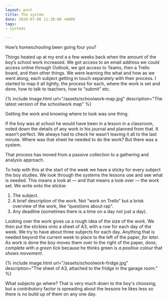 ```yaml
---
layout: post
title: The system
date: 2020-07-06 11:30:00 +0000
tags:
- systems

---
```

How’s homeschooling been going four you?

Things heated up at my end a a few weeks back when the amount of the boy’s school work increased. We got access to an email address we could access online through Outlook, we got access to Teams, then a Trello board, and then other things. We were learning the what and how as we went along, each subject getting in touch separately with their process. I started to map it all lightly, the process for each, where the work is set and done, how to talk to teachers, how to “submit” etc.

{% include image.html url="/assets/schoolwork-map.jpg" description="The latest version of the schoolwork map" %}

Getting the work and knowing where to look was one thing.

If the boy was at school he would have been in a lesson in a classroom, noted down the details of any work in his journal and planned from that. It wasn’t perfect. We always had to check he wasn’t leaving it all to the last minute. Where was that sheet he needed to do the work? But there was a system.

That process has moved from a passive collection to a gathering and analysis approach.

To help with this at the start of the week we have a sticky for every subject the boy studies. We look through the systems the lessons use and see what is needed. This means a look at — and that means a look over — the work set. We write onto the stickie:

1. The subject.
2. A brief description of the work. Not “work on Trello” but a brisk overview of the work, like “questions about rap”.
3. Any deadline (sometimes there is a time on a day not just a day).

Looking over the work gives us a rough idea of the size of the work. We then put the stickies onto a sheet of A3, with a row for each day of the week. We try to have about three subjects for each day. Anything that is needed beyond the current week to place to the left of the paper, _for later_. As work is done the boy moves them over to the right of the paper, _done_, complete with _a green tick_ because he thinks green is _a positive colour_ that _shows movement_.

{% include image.html url="/assets/schoolwork-fridge.jpg" description="The sheet of A3, attached to the fridge in the garage room." %}

What subjects go where? That is very much down to the boy's choosing, but a contributory factor is spreading about the lessons he likes less so there is no build up of them on any one day.